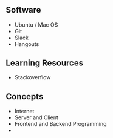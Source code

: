 #

## Software
 - Ubuntu / Mac OS 
 - Git 
 - Slack
 - Hangouts

## Learning Resources
 - Stackoverflow

## Concepts
 - Internet
 - Server and Client 
 - Frontend and Backend Programming 
 - 